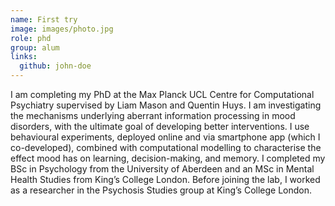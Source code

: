 ```yaml
---
name: First try
image: images/photo.jpg
role: phd
group: alum
links:
  github: john-doe
---
```


I am completing my PhD at the Max Planck UCL Centre for Computational Psychiatry supervised by Liam Mason and Quentin Huys. 
I am investigating the mechanisms underlying aberrant information processing in mood disorders, with the ultimate goal of 
developing better interventions. I use behavioural experiments, deployed online and via smartphone app (which I co-developed),
combined with computational modelling to characterise the effect mood has on learning, decision-making, and memory. I completed
my BSc in Psychology from the University of Aberdeen and an MSc in Mental Health Studies from King’s College London. Before 
joining the lab, I worked as a researcher in the Psychosis Studies group at King’s College London.
